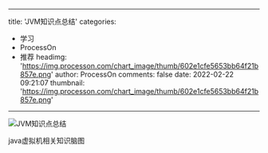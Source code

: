 
---
title: 'JVM知识点总结'
categories: 
 - 学习
 - ProcessOn
 - 推荐
headimg: 'https://img.processon.com/chart_image/thumb/602e1cfe5653bb64f21b857e.png'
author: ProcessOn
comments: false
date: 2022-02-22 09:21:07
thumbnail: 'https://img.processon.com/chart_image/thumb/602e1cfe5653bb64f21b857e.png'
---

<div>   
<img class="thumb" alt="JVM知识点总结" src="https://img.processon.com/chart_image/thumb/602e1cfe5653bb64f21b857e.png" referrerpolicy="no-referrer">
<p>java虚拟机相关知识脑图</p>  
</div>
            